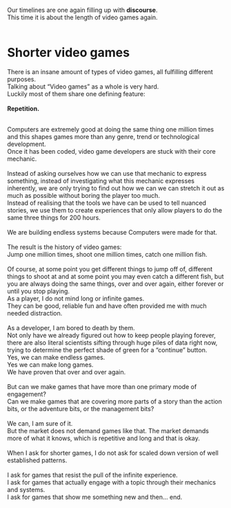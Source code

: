 Our timelines are one again filling up with **discourse**. <br>
This time it is about the length of video games again.<br>
<br>

<h1>Shorter video games</h1>

There is an insane amount of types of video games, all fulfilling different purposes.<br>
Talking about “Video games” as a whole is very hard.<br>
Luckily most of them share one defining feature:
<br>
<br>
**Repetition.**
<br>
<br>

Computers are extremely good at doing the same thing one million times and this shapes games more than any genre, trend or technological development.<br>
Once it has been coded, video game developers are stuck with their core mechanic.<br>
<br>
Instead of asking ourselves how we can use that mechanic to express something,
instead of investigating what this mechanic expresses inherently,
we are only trying to find out how we can we can stretch it out as much as possible without boring the player too much.
<br>
Instead of realising that the tools we have can be used to tell nuanced stories,
we use them to create experiences that only allow players to do the same three things for 200 hours.
<br>
<br>
We are building endless systems because Computers were made for that.<br>
<br>
The result is the history of video games:<br>
Jump one million times, shoot one million times, catch one million fish.<br>
<br>
Of course, at some point you get different things to jump off of, different things to shoot at and
at some point you may even catch a different fish, but you are always doing the same things,
over and over again, either forever or until you stop playing.
<br>
As a player, I do not mind long or infinite games.<br>
They can be good, reliable fun and have often provided me with much needed distraction.
<br>
<br>
As a developer, I am bored to death by them.<br>
Not only have we already figured out how to keep people playing forever,
there are also literal scientists sifting through huge piles of data right now,
trying to determine the perfect shade of green for a “continue” button.
<br>
Yes, we can make endless games.<br>
Yes we can make long games. <br>
We have proven that over and over again.<br>
<br>
But can we make games that have more than one primary mode of engagement?<br>
Can we make games that are covering more parts of a story than the action bits, or the adventure bits, or the management bits?<br>
<br>
We can, I am sure of it. <br>
But the market does not demand games like that. The market demands more of what it knows, which is repetitive and long and that is okay.<br>
<br>
When I ask for shorter games, I do not ask for scaled down version of well established patterns. <br>
<br>
I ask for games that resist the pull of the infinite experience.<br>
I ask for games that actually engage with a topic through their mechanics and systems.<br>
I ask for games that show me something new and then… end.<br>






